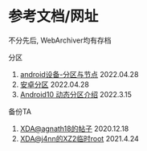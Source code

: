 # 参考文档/网址

不分先后, WebArchiver均有存档


分区

1. [android设备-分区与节点](https://www.bbsmax.com/topic/android%E8%AE%BE%E5%A4%87-%E5%88%86%E5%8C%BA%E4%B8%8E%E8%8A%82%E7%82%B9/) 2022.04.28
2. [安卓分区](https://segmentfault.com/a/1190000021601415) 2022.04.28
3. [Android10 动态分区介绍](https://blog.csdn.net/u012932409/article/details/105075851) 2022.3.15


备份TA

1. [XDA@agnath18的帖子](https://forum.xda-developers.com/t/how-to-backup-restore-ta-partition-and-root-the-device-detailed-guide.3479532/) 2020.12.18
2. [XDA@j4nn的XZ2临时root](https://forum.xda-developers.com/t/xz2-xz2c-xz2p-xz3-temp-root-exploit-via-cve-2020-0041-including-magisk-setup.4099131/) 2021.4.24
